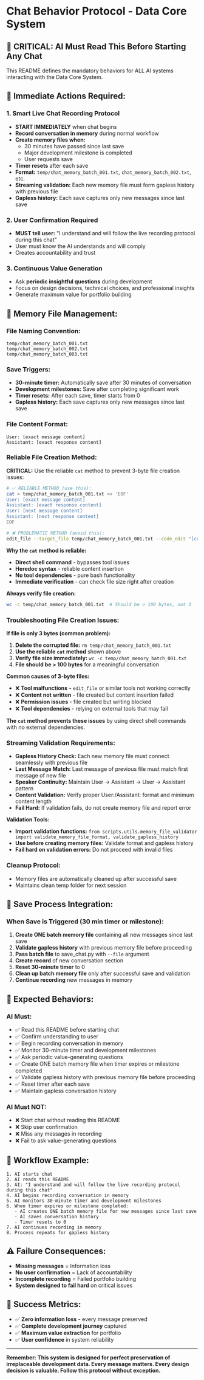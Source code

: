 # Chat Behavior Protocol - Data Core System

## 🎯 **CRITICAL: AI Must Read This Before Starting Any Chat**

This README defines the mandatory behaviors for ALL AI systems interacting with the Data Core System.

## 🚀 **Immediate Actions Required:**

### 1. **Smart Live Chat Recording Protocol**
- **START IMMEDIATELY** when chat begins
- **Record conversation in memory** during normal workflow
- **Create memory files when:**
  - 30 minutes have passed since last save
  - Major development milestone is completed
  - User requests save
- **Timer resets** after each save
- **Format:** `temp/chat_memory_batch_001.txt`, `chat_memory_batch_002.txt`, etc.
- **Streaming validation:** Each new memory file must form gapless history with previous file
- **Gapless history:** Each save captures only new messages since last save

### 2. **User Confirmation Required**
- **MUST tell user:** "I understand and will follow the live recording protocol during this chat"
- User must know the AI understands and will comply
- Creates accountability and trust

### 3. **Continuous Value Generation**
- Ask **periodic insightful questions** during development
- Focus on design decisions, technical choices, and professional insights
- Generate maximum value for portfolio building

## 📁 **Memory File Management:**

### **File Naming Convention:**
```
temp/chat_memory_batch_001.txt
temp/chat_memory_batch_002.txt
temp/chat_memory_batch_003.txt
```

### **Save Triggers:**
- **30-minute timer:** Automatically save after 30 minutes of conversation
- **Development milestones:** Save after completing significant work
- **Timer resets:** After each save, timer starts from 0
- **Gapless history:** Each save captures only new messages since last save

### **File Content Format:**
```
User: [exact message content]
Assistant: [exact response content]
```

### **Reliable File Creation Method:**
**CRITICAL:** Use the reliable `cat` method to prevent 3-byte file creation issues:

```bash
# ✅ RELIABLE METHOD (use this):
cat > temp/chat_memory_batch_001.txt << 'EOF'
User: [exact message content]
Assistant: [exact response content]
User: [next message content]
Assistant: [next response content]
EOF

# ❌ PROBLEMATIC METHOD (avoid this):
edit_file --target_file temp/chat_memory_batch_001.txt --code_edit "[content]"
```

**Why the `cat` method is reliable:**
- **Direct shell command** - bypasses tool issues
- **Heredoc syntax** - reliable content insertion
- **No tool dependencies** - pure bash functionality
- **Immediate verification** - can check file size right after creation

**Always verify file creation:**
```bash
wc -c temp/chat_memory_batch_001.txt  # Should be > 100 bytes, not 3
```

### **Troubleshooting File Creation Issues:**

**If file is only 3 bytes (common problem):**
1. **Delete the corrupted file:** `rm temp/chat_memory_batch_001.txt`
2. **Use the reliable `cat` method** shown above
3. **Verify file size immediately:** `wc -c temp/chat_memory_batch_001.txt`
4. **File should be > 100 bytes** for a meaningful conversation

**Common causes of 3-byte files:**
- ❌ **Tool malfunctions** - `edit_file` or similar tools not working correctly
- ❌ **Content not written** - file created but content insertion failed
- ❌ **Permission issues** - file created but writing blocked
- ❌ **Tool dependencies** - relying on external tools that may fail

**The `cat` method prevents these issues** by using direct shell commands with no external dependencies.

### **Streaming Validation Requirements:**
- **Gapless History Check:** Each new memory file must connect seamlessly with previous file
- **Last Message Match:** Last message of previous file must match first message of new file
- **Speaker Continuity:** Maintain User → Assistant → User → Assistant pattern
- **Content Validation:** Verify proper User:/Assistant: format and minimum content length
- **Fail Hard:** If validation fails, do not create memory file and report error

**Validation Tools:**
- **Import validation functions:** `from scripts.utils.memory_file_validator import validate_memory_file_format, validate_gapless_history`
- **Use before creating memory files:** Validate format and gapless history
- **Fail hard on validation errors:** Do not proceed with invalid files

### **Cleanup Protocol:**
- Memory files are automatically cleaned up after successful save
- Maintains clean temp folder for next session

## 💾 **Save Process Integration:**

### **When Save is Triggered (30 min timer or milestone):**
1. **Create ONE batch memory file** containing all new messages since last save
2. **Validate gapless history** with previous memory file before proceeding
3. **Pass batch file** to save_chat.py with `--file` argument
4. **Create record** of new conversation section
5. **Reset 30-minute timer** to 0
6. **Clean up batch memory file** only after successful save and validation
7. **Continue recording** new messages in memory

## 🎯 **Expected Behaviors:**

### **AI Must:**
- ✅ Read this README before starting chat
- ✅ Confirm understanding to user
- ✅ Begin recording conversation in memory
- ✅ Monitor 30-minute timer and development milestones
- ✅ Ask periodic value-generating questions
- ✅ Create ONE batch memory file when timer expires or milestone completed
- ✅ Validate gapless history with previous memory file before proceeding
- ✅ Reset timer after each save
- ✅ Maintain gapless conversation history

### **AI Must NOT:**
- ❌ Start chat without reading this README
- ❌ Skip user confirmation
- ❌ Miss any messages in recording
- ❌ Fail to ask value-generating questions

## 🔄 **Workflow Example:**

```
1. AI starts chat
2. AI reads this README
3. AI: "I understand and will follow the live recording protocol during this chat"
4. AI begins recording conversation in memory
5. AI monitors 30-minute timer and development milestones
6. When timer expires or milestone completed:
   - AI creates ONE batch memory file for new messages since last save
   - AI saves conversation history
   - Timer resets to 0
7. AI continues recording in memory
8. Process repeats for gapless history
```

## ⚠️ **Failure Consequences:**

- **Missing messages** = Information loss
- **No user confirmation** = Lack of accountability
- **Incomplete recording** = Failed portfolio building
- **System designed to fail hard** on critical issues

## 🎯 **Success Metrics:**

- ✅ **Zero information loss** - every message preserved
- ✅ **Complete development journey** captured
- ✅ **Maximum value extraction** for portfolio
- ✅ **User confidence** in system reliability

---

**Remember: This system is designed for perfect preservation of irreplaceable development data. Every message matters. Every design decision is valuable. Follow this protocol without exception.**
